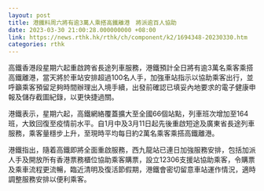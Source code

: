 ```yaml
---
layout: post
title: 港鐵料周六將有逾3萬人乘搭高鐵離港　將派逾百人協助
date: 2023-03-30 21:00:28.000000000 +08:00
link: https://news.rthk.hk/rthk/ch/component/k2/1694348-20230330.htm
categories: rthk
---
```


高鐵香港段星期六起重啟跨省長途列車服務，港鐵預計全日將有逾3萬名乘客乘搭高鐵離港，當天將於車站安排超過100名人手，加強車站指示以協助乘客出行，並呼籲乘客預留足夠時間辦理出入境手續，出發前確認已填妥內地要求的電子健康申報及儲存截圖紀錄，以更快捷過關。

港鐵表示，星期六起，高鐵網絡覆蓋擴大至全國66個站點，列車班次增加至164班，大致回復至疫情前水平。自1月中及3月11日起先後重啟短途及廣東省長途列車服務，乘客量穩步上升，至現時平均每日約2萬名乘客乘搭高鐵離港。

港鐵指出，隨着高鐵即將全面重啟服務，西九龍站已連日加強服務安排，包括加派人手及開放所有香港票務櫃位協助乘客購票，設立12306支援站協助乘客，令購票及乘車流程更流暢，臨近清明及復活節假期，港鐵會密切留意車站運作情況，適時調整服務安排以便利乘客。
